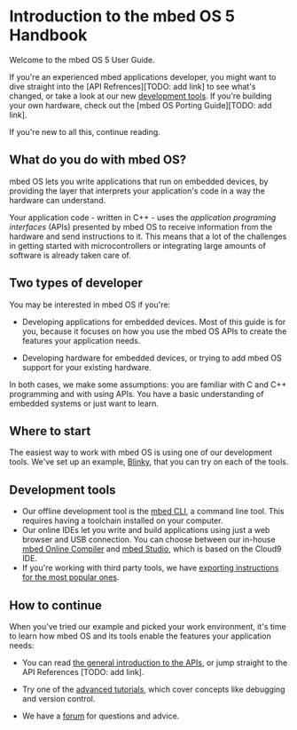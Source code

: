 # Introduction to the mbed OS 5 Handbook

Welcome to the mbed OS 5 User Guide. 

If you're an experienced mbed applications developer, you might want to dive straight into the [API Refrences][TODO: add link] to see what's changed, or take a look at our new [development tools](dev_tools/options.md). If you're building your own hardware, check out the [mbed OS Porting Guide][TODO: add link].

If you're new to all this, continue reading.

## What do you do with mbed OS?

mbed OS lets you write applications that run on embedded devices, by providing the layer that interprets your application's code in a way the hardware can understand.

Your application code - written in C++ - uses the *application programing interfaces* (APIs) presented by mbed OS to receive information from the hardware and send instructions to it. This means that a lot of the challenges in getting started with microcontrollers or integrating large amounts of software is already taken care of. 

## Two types of developer

You may be interested in mbed OS if you're:

* Developing applications for embedded devices. Most of this guide is for you, because it focuses on how you use the mbed OS APIs to create the features your application needs.

* Developing hardware for embedded devices, or trying to add mbed OS support for your existing hardware.

In both cases, we make some assumptions: you are familiar with C and C++ programming and with using APIs. You have a basic understanding of embedded systems or just want to learn.

## Where to start

The easiest way to work with mbed OS is using one of our development tools. We've set up an example, [Blinky](getting_started/first_program.md), that you can try on each of the tools.

## Development tools

* Our offline development tool is the [mbed CLI](dev_tools/cli.md), a command line tool. This requires having a toolchain installed on your computer. 
* Our online IDEs let you write and build applications using just a web browser and USB connection. You can choose between our in-house [mbed Online Compiler](dev_tools/online_comp.md) and [mbed Studio](dev_tools/studio.md), which is based on the Cloud9 IDE.
* If you're working with third party tools, we have [exporting instructions for the most popular ones](dev_tools/third_party.md).

## How to continue

When you've tried our example and picked your work environment, it's time to learn how mbed OS and its tools enable the features your application needs:

* You can read [the general introduction to the APIs](APIs/intro.md), or jump straight to the API References [TODO: add link].

* Try one of the [advanced tutorials](advanced/intro.md), which cover concepts like debugging and version control.

* We have a [forum](https://forums.mbed.com/) for questions and advice.
